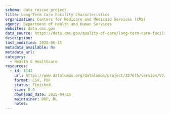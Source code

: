 ```yaml
---
schema: data_rescue_project 
title: Long-Term Care Facility Characteristics
organization: Centers for Medicare and Medicaid Services (CMS)
agency: Department of Health and Human Services
websites: data.cms.gov
data_source: https://data.cms.gov/quality-of-care/long-term-care-facility-characteristics
description: 
last_modified: 2025-06-15
metadata_available: No
metadata_url: 
category:
  - Health & Healthcare 
resources:
  - id: 1142
    url: https://www.datalumos.org/datalumos/project/227675/version/V2/view
    format: CSV, PDF
    status: Finished
    size: 0.0
    download_date: 2025-04-25
    maintainer: DRP, DL
    notes: 
---
```


